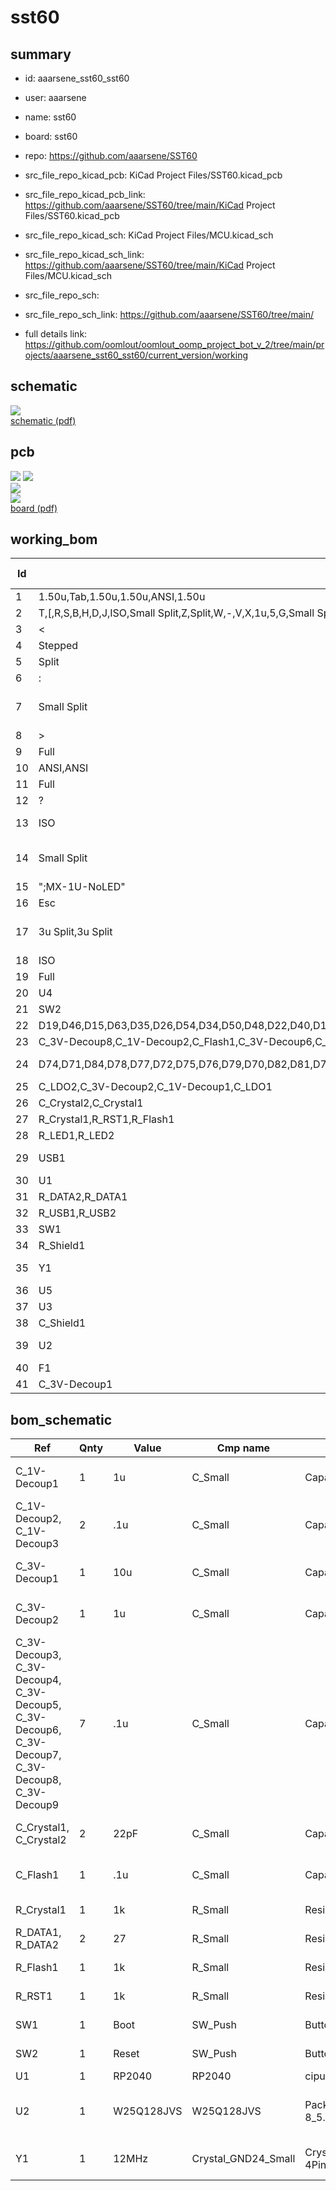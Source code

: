 # sst60
 
## summary 
* id: aaarsene_sst60_sst60
* user: aaarsene
* name: sst60
* board: sst60
* repo: https://github.com/aaarsene/SST60
* src_file_repo_kicad_pcb: KiCad Project Files/SST60.kicad_pcb
* src_file_repo_kicad_pcb_link: https://github.com/aaarsene/SST60/tree/main/KiCad Project Files/SST60.kicad_pcb
* src_file_repo_kicad_sch: KiCad Project Files/MCU.kicad_sch
* src_file_repo_kicad_sch_link: https://github.com/aaarsene/SST60/tree/main/KiCad Project Files/MCU.kicad_sch

* src_file_repo_sch: 
* src_file_repo_sch_link: https://github.com/aaarsene/SST60/tree/main/
* full details link: https://github.com/oomlout/oomlout_oomp_project_bot_v_2/tree/main/projects/aaarsene_sst60_sst60/current_version/working  

## schematic  
![](working_schematic_600.png)  
[schematic (pdf)](working_schematic.pdf)  

## pcb  
![](working_3d_600.png) 
![](working_3d_front_600.png)  
![](working_3d_back_600.png)  
![](working_600.png)  
[board (pdf)](working.pdf)  

## working_bom
| Id | Designator | Footprint | Quantity | Designation | Supplier and ref |  | None | 
| --- | --- | --- | --- | --- | --- | --- | --- | 
| 1 | 1.50u,Tab,1.50u,1.50u,ANSI,1.50u | MX-1.5U-NoLED | 6 | MX-NoLED |  |  | [''] | 
| 2 | T,[,R,S,B,H,D,J,ISO,Small Split,Z,Split,W,-,V,X,1u,5,G,Small Split,8,P,Q,1,Y,],1u/7u/10u,9,ISO,C,E,A,Split,0,L,I,M,F,1u,N,3,6,=,Split,K,2,7,O,4,U | MX-1U-NoLED | 50 | MX-NoLED |  |  | [''] | 
| 3 | < | MX-1U-NoLED | 1 | , |  |  | [''] | 
| 4 | Stepped | MX-1.25U-FLIPPED | 1 | MX-LED |  |  | [''] | 
| 5 | Split | MX-1.75U-NoLED | 1 | MX-NoLED |  |  | [''] | 
| 6 | : | MX-1U-NoLED | 1 | ; |  |  | [''] | 
| 7 | Small Split | MX-2.25U-ReversedStabilizers-NoLED | 1 | MX-NoLED |  |  | [''] | 
| 8 | > | MX-1U-NoLED | 1 | . |  |  | [''] | 
| 9 | Full | MX-2.75U-NoLED | 1 | MX-NoLED |  |  | [''] | 
| 10 | ANSI,ANSI | MX-2.25U-NoLED | 2 | MX-NoLED |  |  | [''] | 
| 11 | Full | MX-2U-NoLED | 1 | MX-NoLED |  |  | [''] | 
| 12 | ? | MX-1U-NoLED | 1 | / |  |  | [''] | 
| 13 | ISO | MX-ISO-ReversedStabilizers | 1 | MX-NoLED |  |  | [''] | 
| 14 | Small Split | MX-2.75U-ReversedStabilizers-NoLED | 1 | MX-NoLED |  |  | [''] | 
| 15 | ";MX-1U-NoLED" | 1 | ' |  |  |  | 
| 16 | Esc | MX-1U | 1 | MX-LED |  |  | [''] | 
| 17 | 3u Split,3u Split | MX-3U-ReversedStabilizers-NoLED | 2 | MX-NoLED |  |  | [''] | 
| 18 | ISO | MX-1.25U-NoLED | 1 | MX-NoLED |  |  | [''] | 
| 19 | Full | MX-1.75U | 1 | MX-LED |  |  | [''] | 
| 20 | U4 | SOT143B | 1 | PRTR5V0U2X |  |  | [''] | 
| 21 | SW2 | SW_SPST_TL3342 | 1 | Reset |  |  | [''] | 
| 22 | D19,D46,D15,D63,D35,D26,D54,D34,D50,D48,D22,D40,D14,D10,D61,D9,D37,D39,D2,D47,D6,D1,D67,D13,D21,D52,D4,D3,D36,D12,D25,D30,D51,D28,D38,D45,D32,D29,D55,D49,D24,D5,D23,D20,D42,D64,D65,D16,D56,D27,D59,D58,D57,D43,D68,D66,D62,D18,D33,D8,D44,D53,D7,D60,D31,D11,D41,D17 | D_SOD-123 | 68 | D_Small |  |  | [''] | 
| 23 | C_3V-Decoup8,C_1V-Decoup2,C_Flash1,C_3V-Decoup6,C_3V-Decoup7,C_3V-Decoup4,C_3V-Decoup5,C_3V-Decoup3,C_1V-Decoup3,C_3V-Decoup9 | C_0402_1005Metric | 10 | .1u |  |  | [''] | 
| 24 | D74,D71,D84,D78,D77,D72,D75,D76,D79,D70,D82,D81,D73,D83,D80,D69 | LED_WS2812_2020 | 16 | WS2812B-2020 |  |  | [''] | 
| 25 | C_LDO2,C_3V-Decoup2,C_1V-Decoup1,C_LDO1 | C_0402_1005Metric | 4 | 1u |  |  | [''] | 
| 26 | C_Crystal2,C_Crystal1 | C_0402_1005Metric | 2 | 22pF |  |  | [''] | 
| 27 | R_Crystal1,R_RST1,R_Flash1 | R_0402_1005Metric | 3 | 1k |  |  | [''] | 
| 28 | R_LED1,R_LED2 | R_0402_1005Metric | 2 | 220 |  |  | [''] | 
| 29 | USB1 | HRO-TYPE-C-31-M-12-Assembly | 1 | HRO-TYPE-C-31-M-12 |  |  | [''] | 
| 30 | U1 | RP2040-QFN-56 | 1 | RP2040 |  |  | [''] | 
| 31 | R_DATA2,R_DATA1 | R_0402_1005Metric | 2 | 27 |  |  | [''] | 
| 32 | R_USB1,R_USB2 | R_0402_1005Metric | 2 | 5k1 |  |  | [''] | 
| 33 | SW1 | SW_SPST_TL3342 | 1 | Boot |  |  | [''] | 
| 34 | R_Shield1 | R_0402_1005Metric | 1 | 1M |  |  | [''] | 
| 35 | Y1 | Crystal_SMD_3225-4Pin_3.2x2.5mm | 1 | 12MHz |  |  | [''] | 
| 36 | U5 | SOT-23-5 | 1 | 74AHCT1G125 |  |  | [''] | 
| 37 | U3 | SOT-23 | 1 | XC6206PxxxMR |  |  | [''] | 
| 38 | C_Shield1 | C_0402_1005Metric | 1 | 4.7n |  |  | [''] | 
| 39 | U2 | SOIC-8_5.23x5.23mm_P1.27mm | 1 | W25Q128JVS |  |  | [''] | 
| 40 | F1 | Fuse_0805_2012Metric | 1 | 500mA |  |  | [''] | 
| 41 | C_3V-Decoup1 | C_0402_1005Metric | 1 | 10u |  |  | [''] | 


## bom_schematic
| Ref | Qnty | Value | Cmp name | Footprint | Description | Vendor | DNP | 
| --- | --- | --- | --- | --- | --- | --- | --- | 
| C_1V-Decoup1 | 1 | 1u | C_Small | Capacitor_SMD:C_0402_1005Metric | Unpolarized capacitor, small symbol |  |  | 
| C_1V-Decoup2, C_1V-Decoup3 | 2 | .1u | C_Small | Capacitor_SMD:C_0402_1005Metric | Unpolarized capacitor, small symbol |  |  | 
| C_3V-Decoup1 | 1 | 10u | C_Small | Capacitor_SMD:C_0402_1005Metric | Unpolarized capacitor, small symbol |  |  | 
| C_3V-Decoup2 | 1 | 1u | C_Small | Capacitor_SMD:C_0402_1005Metric | Unpolarized capacitor, small symbol |  |  | 
| C_3V-Decoup3, C_3V-Decoup4, C_3V-Decoup5, C_3V-Decoup6, C_3V-Decoup7, C_3V-Decoup8, C_3V-Decoup9 | 7 | .1u | C_Small | Capacitor_SMD:C_0402_1005Metric | Unpolarized capacitor, small symbol |  |  | 
| C_Crystal1, C_Crystal2 | 2 | 22pF | C_Small | Capacitor_SMD:C_0402_1005Metric | Unpolarized capacitor, small symbol |  |  | 
| C_Flash1 | 1 | .1u | C_Small | Capacitor_SMD:C_0402_1005Metric | Unpolarized capacitor, small symbol |  |  | 
| R_Crystal1 | 1 | 1k | R_Small | Resistor_SMD:R_0402_1005Metric | Resistor, small symbol |  |  | 
| R_DATA1, R_DATA2 | 2 | 27 | R_Small | Resistor_SMD:R_0402_1005Metric | Resistor, small symbol |  |  | 
| R_Flash1 | 1 | 1k | R_Small | Resistor_SMD:R_0402_1005Metric | Resistor, small symbol |  |  | 
| R_RST1 | 1 | 1k | R_Small | Resistor_SMD:R_0402_1005Metric | Resistor, small symbol |  |  | 
| SW1 | 1 | Boot | SW_Push | Button_Switch_SMD:SW_SPST_TL3342 | Push button switch, generic, two pins |  |  | 
| SW2 | 1 | Reset | SW_Push | Button_Switch_SMD:SW_SPST_TL3342 | Push button switch, generic, two pins |  |  | 
| U1 | 1 | RP2040 | RP2040 | cipulot_parts:RP2040-QFN-56 |  |  |  | 
| U2 | 1 | W25Q128JVS | W25Q128JVS | Package_SO:SOIC-8_5.23x5.23mm_P1.27mm | 128Mb Serial Flash Memory, Standard/Dual/Quad SPI, SOIC-8 |  |  | 
| Y1 | 1 | 12MHz | Crystal_GND24_Small | Crystal:Crystal_SMD_3225-4Pin_3.2x2.5mm | Four pin crystal, GND on pins 2 and 4, small symbol |  |  | 



